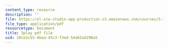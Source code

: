 ```yaml
---
content_type: resource
description: ''
file: https://ol-ocw-studio-app-production.s3.amazonaws.com/courses/5-112-principles-of-chemical-science-fall-2005/10ce2c554baa45c3f3ed54a65ad298a5_CgzHOo9NaOY.pdf
file_type: application/pdf
resourcetype: Document
title: 3play pdf file
uid: 10ce2c55-4baa-45c3-f3ed-54a65ad298a5
---
```

